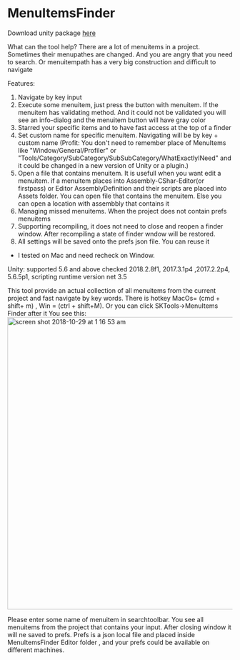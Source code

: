# MenuItemsFinder

Download unity package [here](https://github.com/FoxsterDev/SKTools/blob/master/UnityPackages/MenuItemsFinder_v0.1.4.unitypackage)

What can the tool help?
There are a lot of menuitems in a project. Sometimes their menupathes are changed. And you are angry that you need to search. Or menuitempath has a very big construction and difficult to navigate

Features:
1) Navigate by key input
2) Execute some menuitem, just press the button with menuitem. If the menuitem has validating method. And it could not be validated you will see an info-dialog and the menuitem button will have gray color
3) Starred your specific items and to have fast access at the top of a finder
4) Set custom name for specific menuitem. Navigating will be by key + custom name (Profit: You don't need to remember place of MenuItems like "Window/General/Profiler" or "Tools/Category/SubCategory/SubSubCategory/WhatExactlyINeed" and it could be changed in a new version of Unity or a plugin.)
5) Open a file that contains menuitem. It is usefull when you want edit a menuitem. if a menuitem places into Assembly-CShar-Editor(or firstpass) or Editor AssemblyDefinition and their scripts are placed into Assets folder. You can open file that contains the menuitem. Else you can open a location with assembbly that contains it
6) Managing missed menuitems. When the project does not contain prefs menuitems
7) Supporting recompiling, it does not need to close and reopen a finder window. After recompiling a state of finder wndow will be restored.
7) All settings will be saved onto the prefs json file. You can reuse it 
* I tested on Mac and need recheck on Window. 

Unity: 
supported 5.6 and above
checked 2018.2.8f1, 2017.3.1p4 ,2017.2.2p4, 5.6.5p1, scripting runtime version net 3.5

This tool provide an actual collection of all menuitems from the current project and fast navigate by key words. There is hotkey MacOs= (cmd + shift+ m) , Win = (ctrl + shift+M). Or you can click SKTools->MenuItems Finder after it
You see this:
<img width="655" alt="screen shot 2018-10-29 at 1 16 53 am" src="https://user-images.githubusercontent.com/16952880/47622655-7c8b4480-db18-11e8-8563-de4bc8fa1205.png">

Please enter some name of menuitem in searchtoolbar. You see all menuitems from the project that contains your input. After closing window it will ne saved to prefs. Prefs is a json local file and placed inside MenuItemsFinder Editor folder , and your prefs could be available on different machines. 

